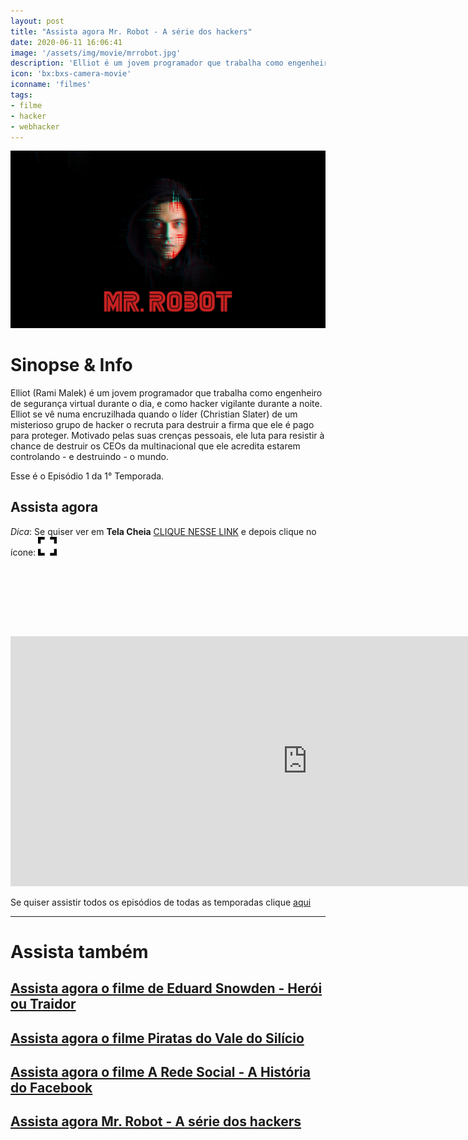 ```yaml
---
layout: post
title: "Assista agora Mr. Robot - A série dos hackers"
date: 2020-06-11 16:06:41
image: '/assets/img/movie/mrrobot.jpg'
description: 'Elliot é um jovem programador que trabalha como engenheiro de segurança virtual durante o dia, e como hacker durante a noite.'
icon: 'bx:bxs-camera-movie'
iconname: 'filmes'
tags:
- filme
- hacker
- webhacker
---
```


![Assista agora Mr. Robot - A série dos hackers](/assets/img/movie/mrrobot.jpg)

# Sinopse & Info
Elliot (Rami Malek) é um jovem programador que trabalha como engenheiro de segurança virtual durante o dia, e como hacker vigilante durante a noite. Elliot se vê numa encruzilhada quando o líder (Christian Slater) de um misterioso grupo de hacker o recruta para destruir a firma que ele é pago para proteger. Motivado pelas suas crenças pessoais, ele luta para resistir à chance de destruir os CEOs da multinacional que ele acredita estarem controlando - e destruindo - o mundo.

Esse é o Episódio 1 da 1° Temporada.

## Assista agora

*Dica*: Se quiser ver em **Tela Cheia** [CLIQUE NESSE LINK](https://drive.google.com/file/d/17-NIqCA47A17jiDCNITsOQhZqq0nWLBC/view) e depois clique no ícone: ![Full Screen](/assets/img/movie/fullscreen-30.png)

<!-- LISTA MIN -->
<script async src="//pagead2.googlesyndication.com/pagead/js/adsbygoogle.js"></script>
<ins class="adsbygoogle"
style="display:inline-block;width:730px;height:95px"
data-ad-client="ca-pub-2838251107855362"
data-ad-slot="5351066970"></ins>
<script>
(adsbygoogle = window.adsbygoogle || []).push({});
</script>

<iframe style="border:none;" src="https://drive.google.com/file/d/17-NIqCA47A17jiDCNITsOQhZqq0nWLBC/preview" width="950" height="400" allowfullscreen></iframe>

<script async src="https://pagead2.googlesyndication.com/pagead/js/adsbygoogle.js"></script>
<!-- Informat -->
<ins class="adsbygoogle"
     style="display:block"
     data-ad-client="ca-pub-2838251107855362"
     data-ad-slot="2327980059"
     data-ad-format="auto"
     data-full-width-responsive="true"></ins>
<script>
(adsbygoogle = window.adsbygoogle || []).push({});
</script>

Se quiser assistir todos os episódios de todas as temporadas clique [aqui](https://bit.ly/2BQmIqS)

---
# Assista também
## [Assista agora o filme de Eduard Snowden - Herói ou Traidor](https://terminalroot.com.br/2019/07/assista-o-filme-de-eduard-snowden-completo.html)
## [Assista agora o filme Piratas do Vale do Silício](https://terminalroot.com.br/2019/08/assista-agora-o-filme-piratas-do-vale-do-silicio.html)
## [Assista agora o filme A Rede Social - A História do Facebook](https://terminalroot.com.br/2019/08/assista-agora-o-filme-a-rede-social-a-historia-do-facebook.html)
## [Assista agora Mr. Robot - A série dos hackers](https://terminalroot.com.br/2020/06/assista-agora-mr-robot-a-serie-dos-hackers.html)

